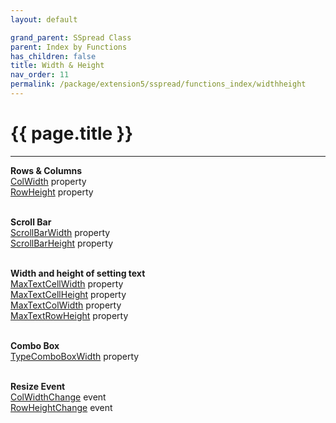 ```yaml
---
layout: default

grand_parent: SSpread Class
parent: Index by Functions
has_children: false
title: Width & Height
nav_order: 11
permalink: /package/extension5/sspread/functions_index/widthheight
---
```

# {{ page.title }}
---

**Rows & Columns**<br>
[ColWidth](/package/extension5/sspread/properties/colwidth) property<br>
[RowHeight](/package/extension5/sspread/properties/rowheight) property<br><br>

**Scroll Bar**<br>
[ScrollBarWidth](/package/extension5/sspread/properties/scrollbarwidth) property<br>
[ScrollBarHeight](/package/extension5/sspread/properties/scrollbarheight) property<br><br>

**Width and height of setting text**<br>
[MaxTextCellWidth](/package/extension5/sspread/properties/maxtextcellwidth) property<br>
[MaxTextCellHeight](/package/extension5/sspread/properties/maxtextcellheight) property<br>
[MaxTextColWidth](/package/extension5/sspread/properties/maxtextcolwidth) property<br>
[MaxTextRowHeight](/package/extension5/sspread/properties/maxtextcolheight) property<br><br>

**Combo Box**<br>
[TypeComboBoxWidth](/package/extension5/sspread/properties/typecomboboxwidth) property<br><br>

**Resize Event**<br>
[ColWidthChange](/package/extension5/sspread/events/colwidthchange) event<br>
[RowHeightChange](/package/extension5/sspread/events/rowheightchange) event<br><br>